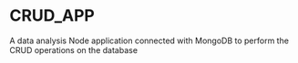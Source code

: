 # CRUD_APP
A data analysis Node application connected with MongoDB to perform the CRUD operations on the database
